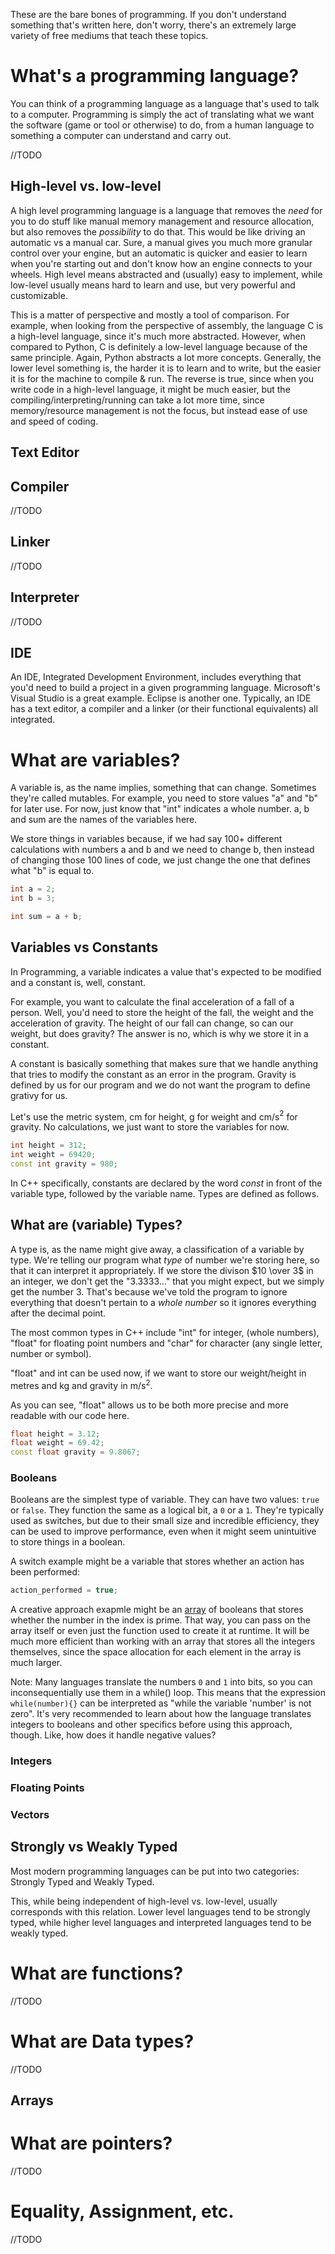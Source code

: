 These are the bare bones of programming. If you don't understand something that's written here, don't worry, there's an extremely large variety of free mediums that teach these topics.

# What's a programming language?

You can think of a programming language as a language that's used to talk to a computer. Programming is simply the act of translating what we want the software (game or tool or otherwise) to do, from a human language to something a computer can understand and carry out.

//TODO

## High-level vs. low-level

A high level programming language is a language that removes the _need_ for you to do stuff like manual memory management and resource allocation, but also removes the _possibility_ to do that. This would be like driving an automatic vs a manual car. Sure, a manual gives you much more granular control over your engine, but an automatic is quicker and easier to learn when you're starting out and don't know how an engine connects to your wheels. High level means abstracted and (usually) easy to implement, while low-level usually means hard to learn and use, but very powerful and customizable.

This is a matter of perspective and mostly a tool of comparison. For example, when looking from the perspective of assembly, the language C is a high-level language, since it's much more abstracted. However, when compared to Python, C is definitely a low-level language because of the same principle. Again, Python abstracts a lot more concepts. Generally, the lower level something is, the harder it is to learn and to write, but the easier it is for the machine to compile & run. The reverse is true, since when you write code in a high-level language, it might be much easier, but the compiling/interpreting/running can take a lot more time, since memory/resource management is not the focus, but instead ease of use and speed of coding.

## Text Editor

## Compiler

//TODO

## Linker

//TODO

## Interpreter

//TODO

## IDE

An IDE, Integrated Development Environment, includes everything that you'd need to build a project in a given programming language. Microsoft's Visual Studio is a great example. Eclipse is another one. Typically, an IDE has a text editor, a compiler and a linker (or their functional equivalents) all integrated.

# What are variables?

A variable is, as the name implies, something that can change. Sometimes they're called mutables. For example, you need to store values "a" and "b" for later use. For now, just know that "int" indicates a whole number. a, b and sum are the names of the variables here. 

We store things in variables because, if we had say 100+ different calculations with numbers a and b and we need to change b, then instead of changing those 100 lines of code, we just change the one that defines what "b" is equal to.

```cpp
int a = 2;
int b = 3;

int sum = a + b;
```

## Variables vs Constants

In Programming, a variable indicates a value that's expected to be modified and a constant is, well, constant.

For example, you want to calculate the final acceleration of a fall of a person. Well, you'd need to store the height of the fall, the weight and the acceleration of gravity. The height of our fall can change, so can our weight, but does gravity? The answer is no, which is why we store it in a constant.

A constant is basically something that makes sure that we handle anything that tries to modify the constant as an error in the program. Gravity is defined by us for our program and we do not want the program to define grativy for us.

Let's use the metric system, cm for height, g for weight and cm/s$^2$ for gravity. No calculations, we just want to store the variables for now.

```cpp
int height = 312;
int weight = 69420;
const int gravity = 980; 
```
In C++ specifically, constants are declared by the word _const_ in front of the variable type, followed by the variable name.
Types are defined as follows.

## What are (variable) Types?

A type is, as the name might give away, a classification of a variable by type. We're telling our program what _type_ of number we're storing here, so that it can interpret it appropriately. If we store the divison $10 \over 3$ in an integer, we don't get the "3.3333..." that you might expect, but we simply get the number 3. That's because we've told the program to ignore everything that doesn't pertain to a _whole number_ so it ignores everything after the decimal point.

The most common types in C++ include "int" for integer, (whole numbers), "float" for floating point numbers and "char" for character (any single letter, number or symbol).

"float" and int can be used now, if we want to store our weight/height in metres and kg and gravity in m/s$^2$.

As you can see, "float" allows us to be both more precise and more readable with our code here.

```cpp
float height = 3.12;
float weight = 69.42;
const float gravity = 9.8067; 
```

### Booleans

Booleans are the simplest type of variable. They can have two values: `true` or `false`. They function the same as a logical bit, a `0` or a `1`. They're typically used as switches, but due to their small size and incredible efficiency, they can be used to improve performance, even when it might seem unintuitive to store things in a boolean.

A switch example might be a variable that stores whether an action has been performed:
```cpp
action_performed = true;
```

A creative approach exapmle might be an [array](Basics.md#arrays) of booleans that stores whether the number in the index is prime. That way, you can pass on the array itself or even just the function used to create it at runtime. It will be much more efficient than working with an array that stores all the integers themselves, since the space allocation for each element in the array is much larger.


Note: Many languages translate the numbers `0` and `1` into bits, so you can inconsequentially use them in a while() loop. This means that the expression `while(number){}` can be interpreted as "while the variable 'number' is not zero". It's very recommended to learn about how the language translates integers to booleans and other specifics before using this approach, though. Like, how does it handle negative values?

### Integers

### Floating Points

### Vectors

## Strongly vs Weakly Typed

Most modern programming languages can be put into two categories: Strongly Typed and Weakly Typed. 

This, while being independent of high-level vs. low-level, usually corresponds with this relation. Lower level languages tend to be strongly typed, while higher level languages and interpreted languages tend to be weakly typed.

# What are functions?

//TODO

# What are Data types?

//TODO

## Arrays

# What are pointers?

//TODO

# Equality, Assignment, etc.

//TODO